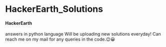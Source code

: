 # HackerEarth_Solutions
<h4>HackerEarth</h4> answers in python language
Will be uploading new solutions everyday!
Can reach me on my mail for any queries in the code.😉😀

